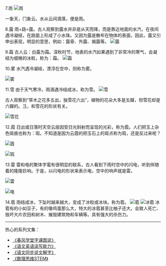 7.雨
![雨](http://upload-images.jianshu.io/upload_images/275449-679da71e186e302c.png?imageMogr2/auto-orient/strip%7CimageView2/2/w/1240)

一象天，冂象云。水从云间滴落，便是雨。

8.露
雨+路=露。古人观察到露水并非是从天而降，而是靠近地面的水汽，在夜间遇冷凝结，在路面上形成了小水珠。又因为露是散布在物体的表面，因此，露又引申出表现，明显的意思，例如：露骨、外露、揭露等。
![露](http://upload-images.jianshu.io/upload_images/275449-5c85dd71e9145aa4.png?imageMogr2/auto-orient/strip%7CimageView2/2/w/1240)


9.霜
古人云：白露为霜。深秋时节，地表的水汽如果遇到了非常冷的寒气，会凝结为细微的冰粒，称为：霜。
![霜](http://upload-images.jianshu.io/upload_images/275449-6bb437f7f3296905.png?imageMogr2/auto-orient/strip%7CimageView2/2/w/1240)



10.雾
水汽遇冷凝结，漂浮在空中，则称为雾。

![雾](http://upload-images.jianshu.io/upload_images/275449-a291aeeb7cce8f45.png?imageMogr2/auto-orient/strip%7CimageView2/2/w/1240)


11.雪
由于天气寒冷，雨滴遇冷结成冰，称为雪。
![雪](http://upload-images.jianshu.io/upload_images/275449-70f5d0afc69eb706.png?imageMogr2/auto-orient/strip%7CimageView2/2/w/1240)

古人观察到“草木之花多五出，独雪花六出”，植物的花朵大多是五瓣，但雪花却是六瓣的。彐，和雪花的形状有关。


![雪花](http://upload-images.jianshu.io/upload_images/275449-e0c654f66625bc20.png?imageMogr2/auto-orient/strip%7CimageView2/2/w/1240)

12.霞
日出或日落时天空云层因受日光斜射而呈现的光彩，称为霞。人们把玉上杂色斑痕也称为：瑕。不知道是因为云霞的把玉石上的斑点称为瑕，还是反过来呢？

![霞](http://upload-images.jianshu.io/upload_images/275449-63e68a0c35abc3a1.png?imageMogr2/auto-orient/strip%7CimageView2/2/w/1240)


![瑕](http://upload-images.jianshu.io/upload_images/275449-9156cd3c7660c8fa.png?imageMogr2/auto-orient/strip%7CimageView2/2/w/1240)

13.雷
雷和电的繁体字電有很明显的联系，古人看到下雨时空中的闪电，听到伴随着的隆隆巨响。于是，以闪电的形状来表示电，空中的响声就是雷。

![雷](http://upload-images.jianshu.io/upload_images/275449-d57d47bc36419a8c.png?imageMogr2/auto-orient/strip%7CimageView2/2/w/1240)

![电](http://upload-images.jianshu.io/upload_images/275449-5f994d252bba12e0.png?imageMogr2/auto-orient/strip%7CimageView2/2/w/1240)

14.雹
雨结成冰，下坠时越来越大，变成了冰粒或冰块。称为雹。
![雹](http://upload-images.jianshu.io/upload_images/275449-40388f1920129244.png?imageMogr2/auto-orient/strip%7CimageView2/2/w/1240)
![冰雹](http://upload-images.jianshu.io/upload_images/275449-f0490f22f7b825b6.png?imageMogr2/auto-orient/strip%7CimageView2/2/w/1240)
冰雹有的小如豆子，有的像鸡蛋那么大，特大的冰雹甚至比柚子还大，会致人死亡、毁坏大片农田和树木、摧毁建筑物和车辆等。具有强大的杀伤力。

-------
热心的系列文集：
- [《春风学堂字课图说》](http://www.jianshu.com/nb/19650121)
- [《语文英语读写能力》](http://www.jianshu.com/nb/8869173)
- [《语文同步说文解字》](http://www.jianshu.com/nb/6718880)
- [《数理思维STEM》](http://www.jianshu.com/nb/10476879)
